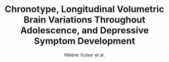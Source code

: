---
cat: gaia
subcat: platform
bestof: false
author: Hélène Vulser et al.
title: Chronotype, Longitudinal Volumetric Brain Variations Throughout Adolescence, and Depressive Symptom Development
journal: Journal of the American Academy of Child \& Adolescent Psychiatry
year: 2023
type: article
url: https -//www.sciencedirect.com/science/article/pii/S0890856722002982
doi: 10.1016/j.jaac.2022.06.003
---